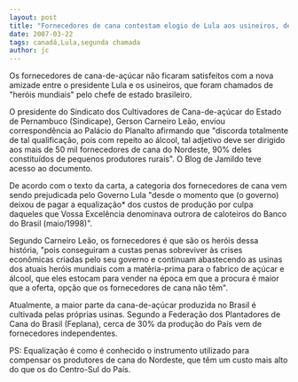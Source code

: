 ```yaml
---
layout: post
title: "Fornecedores de cana contestam elogio de Lula aos usineiros, depois de chamá-los de caloteiros"
date: 2007-03-22
tags: canadá,Lula,segunda chamada
author: jc
---
```

Os fornecedores de cana-de-a&ccedil;&uacute;car n&atilde;o ficaram satisfeitos com a nova amizade entre o presidente Lula e os usineiros, que foram chamados de "her&oacute;is mundiais" pelo chefe de estado brasileiro.

O presidente do Sindicato dos Cultivadores de Cana-de-a&ccedil;&uacute;car do Estado de Pernambuco (Sindicape), Gerson Carneiro Le&atilde;o, enviou correspond&ecirc;ncia ao Pal&aacute;cio do Planalto afirmando que "discorda totalmente de tal qualifica&ccedil;&atilde;o, pois com repeito ao &aacute;lcool, tal adjetivo deve ser dirigido aos mais de 50 mil fornecedores de cana do Nordeste, 90% deles constitu&iacute;dos de pequenos produtores rurais". O Blog de Jamildo teve acesso ao documento.

De acordo com o texto da carta, a categoria dos fornecedores de cana vem sendo prejudicada pelo Governo Lula "desde o momento que (o governo) deixou de pagar a equaliza&ccedil;&atilde;o* dos custos de produ&ccedil;&atilde;o por culpa daqueles que Vossa Excel&ecirc;ncia denominava outrora de caloteiros do Banco do Brasil (maio/1998)".

Segundo Carneiro Le&atilde;o, os fornecedores &eacute; que s&atilde;o os her&oacute;is dessa hist&oacute;ria, "pois conseguiram a custas penas sobreviver &agrave;s crises econ&ocirc;micas criadas pelo seu governo e continuam abastecendo as usinas dos atuais her&oacute;is mundiais com a mat&eacute;ria-prima para o fabrico de a&ccedil;&uacute;car e &aacute;lcool, que eles estocam para vender na &eacute;poca em que a procura &eacute; maior que a oferta, op&ccedil;&atilde;o que os fornecedores de cana n&atilde;o t&ecirc;m".

Atualmente, a maior parte da cana-de-a&ccedil;&uacute;car produzida no Brasil &eacute; cultivada pelas pr&oacute;prias usinas. Segundo a Federa&ccedil;&atilde;o dos Plantadores de Cana do Brasil (Feplana), cerca de 30% da produ&ccedil;&atilde;o do Pa&iacute;s vem de fornecedores independentes.

PS: Equaliza&ccedil;&atilde;o &eacute; como &eacute; conhecido o instrumento utilizado para compensar os produtores de cana do Nordeste, que t&ecirc;m um custo mais alto do que os do Centro-Sul do Pa&iacute;s.